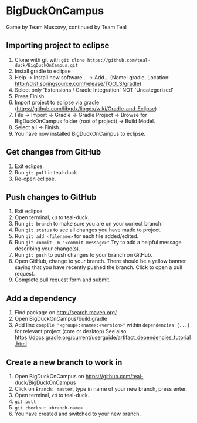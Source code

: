 # BigDuckOnCampus
Game by Team Muscovy, continued by Team Teal

## Importing project to eclipse
1. Clone with git with ```git clone https://github.com/teal-duck/BigDuckOnCampus.git```
2. Install gradle to eclipse 
  1. Help -> Install new software... -> Add... (Name: gradle, Location: http://dist.springsource.com/release/TOOLS/gradle)
  2. Select only 'Extensions / Gradle Integration' NOT 'Uncategorized'
  3. Press Finish
3. Import project to eclipse via gradle (https://github.com/libgdx/libgdx/wiki/Gradle-and-Eclipse)
  1. File -> Import -> Gradle -> Gradle Project -> Browse for BigDuckOnCampus folder (root of project) -> Build Model.
  2. Select all -> Finish.
4. You have now installed BigDuckOnCampus to eclipse.


## Get changes from GitHub
1. Exit eclipse.
2. Run ```git pull``` in teal-duck
3. Re-open eclipse.


## Push changes to GitHub
1. Exit eclipse.
2. Open terminal, ```cd``` to teal-duck.
3. Run ```git branch``` to make sure you are on your correct branch.
2. Run ```git status``` to see all changes you have made to project.
3. Run ```git add <filename>``` for each file added/edited.
4. Run ```git commit -m "<commit message>"``` Try to add a helpful message describing your change(s).
5. Run ```git push``` to push changes to your branch on GitHub.
6. Open GitHub, change to your branch. There should be a yellow banner saying that you have recently pushed the branch. Click to open a pull request.
7. Complete pull request form and submit.


## Add a dependency
1. Find package on http://search.maven.org/
2. Open BigDuckOnCampus/build.gradle
3. Add line ```compile "<group>:<name>:<version>"``` within ```dependencies {...}``` for relevant project (core or desktop)
See also https://docs.gradle.org/current/userguide/artifact_dependencies_tutorial.html


## Create a new branch to work in
1. Open BigDuckOnCampus on https://github.com/teal-duck/BigDuckOnCampus
2. Click on ```Branch: master```, type in name of your new branch, press enter.
3. Open terminal, ```cd``` to teal-duck.
4. ```git pull```
5. ```git checkout <branch-name>```
6. You have created and switched to your new branch.

